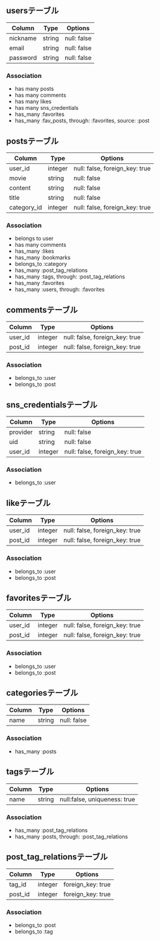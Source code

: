 ## usersテーブル

| Column          | Type  | Options     |
|-----------------|-------|-------------|
| nickname        | string| null: false |
| email           | string| null: false |
| password        | string| null: false |

### Association
- has many posts
- has many comments
- has many likes
- has many sns_credentials
- has_many :favorites
- has_many :fav_posts, through: :favorites, source: :post


## postsテーブル
| Column           | Type   | Options                       |
|------------------|--------|-------------------------------|
| user_id          | integer| null: false, foreign_key: true|
| movie            | string |  null: false                  |
| content          | string |  null: false                  |
| title            | string |  null: false                  |
| category_id      | integer| null: false, foreign_key: true|

### Association
- belongs to user
- has many comments
- has_many :likes
- has_many :bookmarks
- belongs_to :category
- has_many :post_tag_relations
- has_many :tags, through: :post_tag_relations
- has_many :favorites
- has_many :users, through: :favorites

## commentsテーブル
| Column        | Type   | Options                       |
|---------------|--------| ------------------------------|
| user_id       | integer| null: false, foreign_key: true|
| post_id       | integer| null: false, foreign_key: true|

### Association
- belongs_to :user
- belongs_to :post

## sns_credentialsテーブル
| Column        | Type   | Options                       |
|---------------|--------| ------------------------------|
| provider      |string  |  null: false                  |
| uid           |string  |  null: false                  |
| user_id       |integer | null: false, foreign_key: true|
### Association
- belongs_to :user


## likeテーブル
| Column        | Type   | Options                       |
|---------------|--------| ------------------------------|
| user_id       | integer| null: false, foreign_key: true|
| post_id       | integer| null: false, foreign_key: true|

### Association
- belongs_to :user
- belongs_to :post

## favoritesテーブル
| Column        | Type   | Options                       |
|---------------|--------| ------------------------------|
| user_id       | integer| null: false, foreign_key: true|
| post_id       | integer| null: false, foreign_key: true|

### Association
- belongs_to :user
- belongs_to :post


## categoriesテーブル
| Column        | Type   | Options                      |
|---------------|--------| -----------------------------|
|  name         |string  |  null: false                 |

### Association
- has_many :posts

## tagsテーブル
| Column        | Type   | Options                      |
|---------------|--------| -----------------------------|
| name          | string | null:false, uniqueness: true |

### Association
-  has_many :post_tag_relations
-  has_many :posts, through: :post_tag_relations

## post_tag_relationsテーブル
| Column        | Type   | Options                      |
|---------------|--------| -----------------------------|
| tag_id        | integer| foreign_key: true            |
| post_id       | integer| foreign_key: true            |

### Association
- belongs_to :post 
- belongs_to :tag
